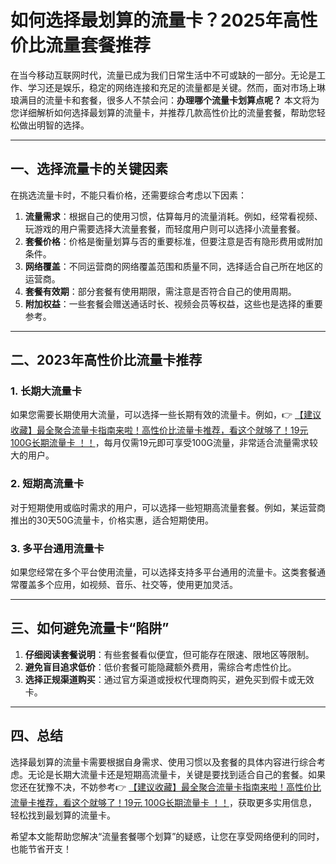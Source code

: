 # 如何选择最划算的流量卡？2025年高性价比流量套餐推荐

在当今移动互联网时代，流量已成为我们日常生活中不可或缺的一部分。无论是工作、学习还是娱乐，稳定的网络连接和充足的流量都是关键。然而，面对市场上琳琅满目的流量卡和套餐，很多人不禁会问：**办理哪个流量卡划算点呢？** 本文将为您详细解析如何选择最划算的流量卡，并推荐几款高性价比的流量套餐，帮助您轻松做出明智的选择。

---

## 一、选择流量卡的关键因素

在挑选流量卡时，不能只看价格，还需要综合考虑以下因素：

1. **流量需求**：根据自己的使用习惯，估算每月的流量消耗。例如，经常看视频、玩游戏的用户需要选择大流量套餐，而轻度用户则可以选择小流量套餐。
2. **套餐价格**：价格是衡量划算与否的重要标准，但要注意是否有隐形费用或附加条件。
3. **网络覆盖**：不同运营商的网络覆盖范围和质量不同，选择适合自己所在地区的运营商。
4. **套餐有效期**：部分套餐有使用期限，需注意是否符合自己的使用周期。
5. **附加权益**：一些套餐会赠送通话时长、视频会员等权益，这些也是选择的重要参考。

---

## 二、2023年高性价比流量卡推荐

### 1. 长期大流量卡
如果您需要长期使用大流量，可以选择一些长期有效的流量卡。例如，👉 [【建议收藏】最全聚合流量卡指南来啦！高性价比流量卡推荐，看这个就够了！19元 100G长期流量卡 ！！](https://bit.ly/Liuliangka)，每月仅需19元即可享受100G流量，非常适合流量需求较大的用户。

### 2. 短期高流量卡
对于短期使用或临时需求的用户，可以选择一些短期高流量套餐。例如，某运营商推出的30天50G流量卡，价格实惠，适合短期使用。

### 3. 多平台通用流量卡
如果您经常在多个平台使用流量，可以选择支持多平台通用的流量卡。这类套餐通常覆盖多个应用，如视频、音乐、社交等，使用更加灵活。

---

## 三、如何避免流量卡“陷阱”

1. **仔细阅读套餐说明**：有些套餐看似便宜，但可能存在限速、限地区等限制。
2. **避免盲目追求低价**：低价套餐可能隐藏额外费用，需综合考虑性价比。
3. **选择正规渠道购买**：通过官方渠道或授权代理商购买，避免买到假卡或无效卡。

---

## 四、总结

选择最划算的流量卡需要根据自身需求、使用习惯以及套餐的具体内容进行综合考虑。无论是长期大流量卡还是短期高流量卡，关键是要找到适合自己的套餐。如果您还在犹豫不决，不妨参考👉 [【建议收藏】最全聚合流量卡指南来啦！高性价比流量卡推荐，看这个就够了！19元 100G长期流量卡 ！！](https://bit.ly/Liuliangka)，获取更多实用信息，轻松找到最划算的流量卡。

希望本文能帮助您解决“流量套餐哪个划算”的疑惑，让您在享受网络便利的同时，也能节省开支！